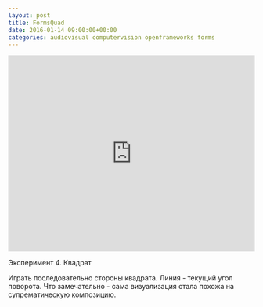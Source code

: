 ```yaml
---
layout: post
title: FormsQuad
date: 2016-01-14 09:00:00+00:00
categories: audiovisual computervision openframeworks forms
---
```

<p><div class="video-responsive"><iframe width="100%" height="400" src="https://player.vimeo.com/video/151854950" frameborder="0" webkitallowfullscreen="webkitallowfullscreen" mozallowfullscreen="mozallowfullscreen" allowfullscreen="allowfullscreen"></iframe></div></p>
<p>Эксперимент 4. Квадрат</p>
<p>Играть последовательно стороны квадрата. Линия - текущий угол поворота. Что замечательно - сама визуализация стала похожа на супрематическую композицию.</p>